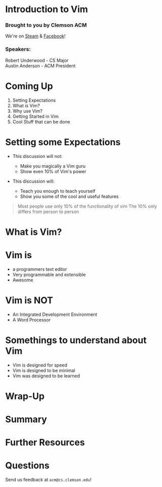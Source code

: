 Introduction to Vim
====================

### Brought to you by Clemson ACM

We're on [Steam](http://steamcommunity.com/groups/clemsonacm) &
[Facebook](https://www.facebook.com/groups/283823058297107/)!

### Speakers:

Robert Underwood - CS Major\
 Austin Anderson - ACM President


Coming Up
=========
1.  Setting Expectations
2.  What is Vim?
3.  Why use Vim?
4.  Getting Started in Vim
5.  Cool Stuff that can be done

Setting some Expectations
==========================
+   This discussion will not:
    +   Make you magically a Vim guru
    +   Show even 10% of Vim's power

+   This discussion will:
    +   Teach you enough to teach yourself
    +   Show you some of the cool and useful features

>   Most people use only 10% of the functionality of vim
>   The 10% only differs from person to person

What is Vim?
============

Vim is
======
+   a programmers text editor
+   Very programmable and extensible
+   Awesome

Vim is NOT
==========
+   An Integrated Development Environment
+   A Word Processor

Somethings to understand about Vim
====================================
+   Vim is designed for speed
+   Vim is designed to be minimal
+   Vim was designed to be learned


Wrap-Up
=======

Summary
=======

Further Resources
=================


Questions
=========

Send us feedback at `acm@cs.clemson.edu`!

